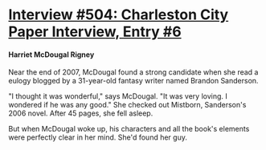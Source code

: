 # [Interview #504: Charleston City Paper Interview, Entry #6](https://www.theoryland.com/intvmain.php?i=504#6)

#### Harriet McDougal Rigney

Near the end of 2007, McDougal found a strong candidate when she read a eulogy blogged by a 31-year-old fantasy writer named Brandon Sanderson.

"I thought it was wonderful," says McDougal. "It was very loving. I wondered if he was any good." She checked out Mistborn, Sanderson's 2006 novel. After 45 pages, she fell asleep.

But when McDougal woke up, his characters and all the book's elements were perfectly clear in her mind. She'd found her guy.

